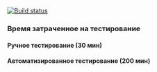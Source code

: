 [![Build status](https://ci.appveyor.com/api/projects/status/dqd7e35i8clbmv0k?svg=true)](https://ci.appveyor.com/project/Olegun56/hw-2-3-2-aqa-patterns)

### Время затраченное на тестирование 
#### Ручное тестирование (30 мин)
#### Автоматизированное тестирование (200 мин)